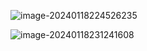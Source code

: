 ![image-20240118224526235](https://rcllll.oss-cn-guangzhou.aliyuncs.com/202401182245333.png)

![image-20240118231241608](https://rcllll.oss-cn-guangzhou.aliyuncs.com/202401182312656.png)